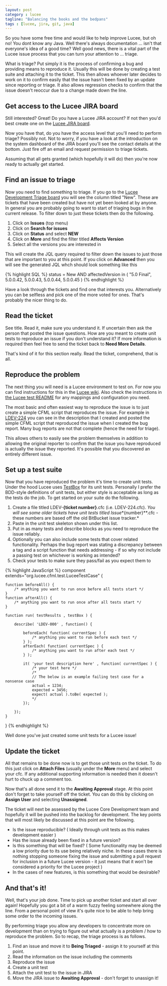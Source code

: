 ```yaml
---
layout: post
category : lucee
tagline: "Balancing the books and the bedpans"
tags : [lucee, jira, git, java]
---
```


So you have some free time and would like to help improve Lucee, but oh no! You dont know any Java.  Well there's always documentation ... isn't that everyone's idea of a good time?  Well good news, there is a vital part of the Lucee issue process that you can turn your attention to ... triage.

What is triage? Put simply it is the process of confirming a bug and providing means to reproduce it. Usually this will be done by creating a test suite and attaching it to the ticket. This then allows whoever later decides to work on it to confirm easily that the issue hasn't been fixed by an update since reporting or triage. It also allows regression checks to confirm that the issue doesn't reoccur due to a change made down the line.

## Get access to the Lucee JIRA board

Still interested? Great!  Do you have a Lucee JIRA account?  If not then you'd best create one on the [Lucee JIRA board](https://luceeserver.atlassian.net/secure/Dashboard.jspa).  

Now you have that, do you have the access level that you'll need to perform triage?  Possibly not.  Not to worry, if you have a look at the introduction on the system dashboard of the JIRA board you'll see the contact details at the bottom.  Just fire off an email and request permission to triage tickets.

Assuming that all gets granted (which hopefully it will do) then you're now ready to actually get started.

## Find an issue to triage

Now you need to find something to triage. If you go to the [Lucee Development Triage board](https://luceeserver.atlassian.net/secure/RapidBoard.jspa?rapidView=3&useStoredSettings=true) you will see the column titled "New".  These are tickets that have been created but have not yet been looked at by anyone.  In general you are probably going to want to start of triaging bugs in the current release. To filter down to just these tickets then do the following.

1. Click on  **Issues** (top menu) 
2. Click on **Search for issues**
3. Click on **Status** and select **NEW**
4. Click on **More** and find the filter titled **Affects Version**
5. Select all the versions you are interested in

This will create the JQL query required to filter down the issues to just those that are important to you at this point.  If you click on **Advanced** then you will see the generated JQL whch should look something like this

{% highlight SQL %}
status = New 
AND 
affectedVersion in (
    "5.0 Final", 
    5.0.0.42, 
    5.0.0.43, 
    5.0.0.44,
    5.0.0.45
)
{% endhighlight %}

Have a look through the tickets and find one that interests you. Alternatively you can be selfless and pick one of the more voted for ones.  That's probably the nicer thing to do.

## Read the ticket

See title.  Read it, make sure you understand it.  If uncertain then ask the person that posted the issue questions.  How are you meant to create unit tests to reproduce an issue if you don't understand it?  If more information is required then feel free to send the ticket back to **Need More Details**.

That's kind of it for this section really.  Read the ticket, comprehend, that is all.

## Reproduce the problem

The next thing you will need is a Lucee environment to test on. For now you can find instructions for this in the [Lucee wiki](https://bitbucket.org/lucee/lucee/wiki/Download%20and%20Install).  Also check the instructions in [the Lucee test README](https://bitbucket.org/lucee/lucee/src/af6a8c8cc5f550e3034dba8a98167f51a7393e1d/tests/README.md?at=master) for any mappings and configuration you need.

The most basic and often easiest way to reproduce the issue is to just create a simple CFML script that reproduces the issue.  For example in [LDEV-224](https://luceeserver.atlassian.net/browse/LDEV-224) you can see in the description that I created and posted the simple CFML script that reproduced the issue when I created the bug report.  Many bug reports are not that complete (hence the need for triage).  

This allows others to easily see the problem themselves in addition to allowing the original reporter to confirm that the issue you have reproduced is actually the issue they reported.  It's possible that you discovered an entirely different issue.  


## Set up a test suite

Now that you have reproduced the problem it's time to create unit tests.  Under the hood Lucee uses [TestBox](http://wiki.coldbox.org/wiki/TestBox.cfm) for its unit tests.  Personally I prefer the BDD-style definitions of unit tests, but either style is acceptable as long as the tests do the job.  To get started on your suite do the following.

1. Create a file titled LDEV-**{ticket number}**.cfc (i.e. LDEV-224.cfc). *You will see some older tickets have unit tests titled Issue**{number}**.cfc - these numbers are based off the old BitBucket issue tracker.*
2. Paste in the unit test skeleton shown under this list.
3. Put in as many tests and describe blocks as you need to reproduce the issue reliably.  
4. Optionally you can also include some tests that cover related functionality.  Perhaps the bug report was stating a discrepancy between a tag and a script function that needs addressing - if so why not include a passing test on whichever is working as intended?
5. Check your tests to make sure they pass/fail as you expect them to

{% highlight JavaScript %}
component extends="org.lucee.cfml.test.LuceeTestCase"   {

    function beforeAll() { 
        /* anything you want to run once before all tests start */ 
    }
    function afterAll() { 
        /* anything you want to run once after all tests start */ 
    }

    function run( testResults , testBox ) {

        describe( 'LDEV-000' , function() {

            beforeEach( function( currentSpec ) { 
                /* anything you want to run before each test */ 
            } );
            afterEach( function( currentSpec ) { 
                /* anything you want to run after each test */ 
            } );

            it( 'your test description here' , function( currentSpec ) {
                /* your test here */
                /*
                // The below is an example failing test case for a nonsense case
                actual = 1234;
                expected = 3456;
                expect( actual ).toBe( expected );
                */
            });

        });
    }
} 
{% endhighlight %}

Well done you've just created some unit tests for a Lucee issue!

## Update the ticket

All that remains to be done now is to get those unit tests on the ticket.  To do this just click on **Attach Files** (usually under the **More** menu) and select your cfc.  If any additional supporting information is needed then it doesn't hurt to chuck up a comment too.

Now that's all done send it to the **Awaiting Approval** stage.  At this point don't forget to take yourself off the ticket.  You can do this by clicking on **Assign User** and selecting **Unassigned**.  

The ticket will next be assessed by the Lucee Core Development team and hopefully it will be pushed into the backlog for development.  The key points that will most likely be discussed at this point are the following.

- Is the issue reproducible? ( Ideally through unit tests as this makes development easier )
- Has the issue already been fixed in a future version?
- Is this something that will be fixed? ( Some functionality may be deemed a low priority due to its use being relatively niche.  In these cases there is nothing stopping someone fixing the issue and submitting a pull request for inclusion in a future Lucee version - it just means that it won't be considered a priority for the Lucee project )
- In the cases of new features, is this something that would be desirable?

## And that's it!

Well, that's your job done.  Time to pick up another ticket and start all over again!  Hopefully you got a bit of a warm fuzzy feeling somewhere along the line.  From a personal point of view it's quite nice to be able to help bring some order to the incoming issues.  

By performing triage you allow any developers to concentrate more on development than on trying to figure out what actually is a problem / how to reproduce the problem.  So to recap, the triage process is as follows.

1. Find an issue and move it to **Being Triaged** - assign it to yourself at this point.
2. Read the information on the issue including the comments
3. Reproduce the issue
4. Create a unit test
5. Attach the unit test to the issue in JIRA
6. Move the JIRA issue to **Awaiting Approval** - don't forget to unassign it!